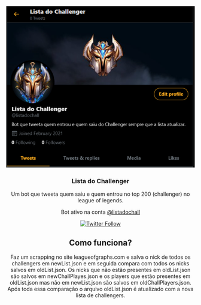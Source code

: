 
<div align="center">
    <img alt="twitter_profile" src="twitterchallprofile.png" />
<div/>


<h3 align="center">Lista do Challenger</h2></h3>
<p align="center">Um bot que tweeta quem saiu e quem entrou no top 200 (challenger) no league of legends.</p>
<p align="center">Bot ativo na conta <a href="https://twitter.com/listadochall">@listadochall</a></p>
<div align="center">
    <a href="https://twitter.com/listadochall" target="_blank">
        <img alt="Twitter Follow" src="https://img.shields.io/twitter/follow/listadochall?label=Siga%20no%20Twitter&style=social">
    </a>
</div>


## Como funciona?

Faz um scrapping no site leagueofgraphs.com e salva o nick de todos os challengers em newList.json e em seguida compara com todos os nicks salvos em oldList.json. Os nicks que não estão presentes em oldList.json são salvos em newChallPlayes.json e os players que estão presentes em oldList.json mas não em newList.json são salvos em oldChallPlayers.json. Após toda essa comparação o arquivo oldList.json é atualizado com a nova lista de challengers.
